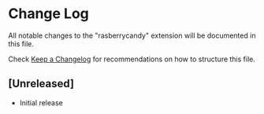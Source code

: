 # Change Log
All notable changes to the "rasberrycandy" extension will be documented in this file.

Check [Keep a Changelog](http://keepachangelog.com/) for recommendations on how to structure this file.

## [Unreleased]
- Initial release
